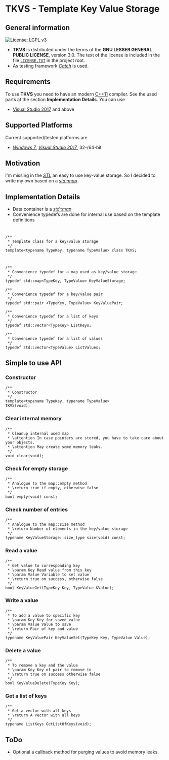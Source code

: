 # TKVS - Template Key Value Storage

## General information

[![License: LGPL v3](https://img.shields.io/badge/License-LGPL%20v3-blue.svg)](http://www.gnu.org/licenses/lgpl-3.0 "LGPL-3.0")

-  **TKVS** is distributed under the terms of the **GNU LESSER GENERAL PUBLIC LICENSE**, version 3.0. The text of the license is included in the file [<code>LICENSE.TXT</code>](https://github.com/ThirtySomething/YAIP/blob/master/LICENSE.TXT "LGPL-3.0") in the project root.
- As testing framework [*Catch*](https://github.com/philsquared/Catch "Catch") is used.

## Requirements
To use **TKVS** you need to have an modern [C++11](https://en.wikipedia.org/wiki/C%2B%2B11 "C++11") compiler. See the used parts at the section **Implementation Details**. You can use

* [Visual Studio 2017](https://www.visualstudio.com/ "Visual Studio") and above

## Supported Platforms
Current supported/tested platforms are

- [*Windows 7*](https://en.wikipedia.org/wiki/Windows_7 "Windows 7"), [*Visual Studio 2017*](https://www.visualstudio.com/ "Visual Studio"), 32-/64-bit

## Motivation

I'm missing in the *[STL](https://en.wikipedia.org/wiki/Standard_Template_Library "STL")* an easy to use key-value storage. So I decided to write my own based on a *[std::map](http://en.cppreference.com/w/cpp/container/map "std::map")*.

## Implementation Details

* Data container is a *[std::map](http://en.cppreference.com/w/cpp/container/map "std::map")*
* Convenience typedefs are done for internal use based on the template definitions
#
	/**
	 * Template class for a key/value storage
	 */
	template<typename TypeKey, typename TypeValue> class TKVS;
#
	/**
	 * Convenience typedef for a map used as key/value storage
	 */
	typedef std::map<TypeKey, TypeValue> KeyValueStorage;

	/**
	 * Convenience typedef for a key/value pair
	 */
	typedef std::pair <TypeKey, TypeValue> KeyValuePair;

	/**
	 * Convenience typedef for a list of keys
	 */
	typedef std::vector<TypeKey> ListKeys;

	/**
	 * Convenience typedef for a list of values
	 */
	typedef std::vector<TypeValue> ListValues;

## Simple to use API

### Constructor

	/**
	 * Constructor
	 */
	template<typename TypeKey, typename TypeValue>
	TKVS(void);

### Clear internal memory

	/**
	 * Cleanup internal used map
	 * \attention In case pointers are stored, you have to take care about your objects.
	 * \attention May create some memory leaks.
	 */
	void clear(void);

### Check for empty storage

	/**
	 * Analogue to the map::empty method
	 * \return true if empty, otherwise false
	 */
	bool empty(void) const;

### Check number of entries

	/**
	 * Analogue to the map::size method
	 * \return Number of elements in the key/value storage
	 */
	typename KeyValueStorage::size_type size(void) const;

### Read a value

	/**
	 * Get value to corresponding key
	 * \param Key Read value from this key
	 * \param Value Variable to set value
	 * \return true on success, otherwise false
	 */
	bool KeyValueGet(TypeKey Key, TypeValue &Value);

### Write a value

	/**
	 * To add a value to specific key
	 * \param Key Key for saved value
	 * \param Value Value to save
	 * \return Pair of key and value
	 */
	typename KeyValuePair KeyValueSet(TypeKey Key, TypeValue Value);

### Delete a value

	/**
	 * To remove a key and the value
	 * \param Key Key of pair to remove to
	 * \return true on success otherwise false
	 */
	bool KeyValueDelete(TypeKey Key);

### Get a list of keys

	/**
	 * Get a vector with all keys
	 * \return A vector with all keys
	 */
	typename ListKeys GetListOfKeys(void);

## ToDo

* Optional a callback method for purging values to avoid memory leaks.
